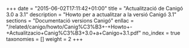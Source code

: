 +++
date        = "2015-06-02T17:11:42+01:00"
title       = "Actualització de Canigó 3.0 a 3.1"
description = "Howto per a actualitzar a la versió Canigó 3.1"
sections    = "Documentació versions Canigó"
enllac		= "/related/canigo/howto/Canig%C3%B3+-+Howto+-+Actualitzacio+Canig%C3%B3+3.0+a+Canigo+3.1.pdf"
no_index 	= true
taxonomies  = []
weight 		= 2
+++

